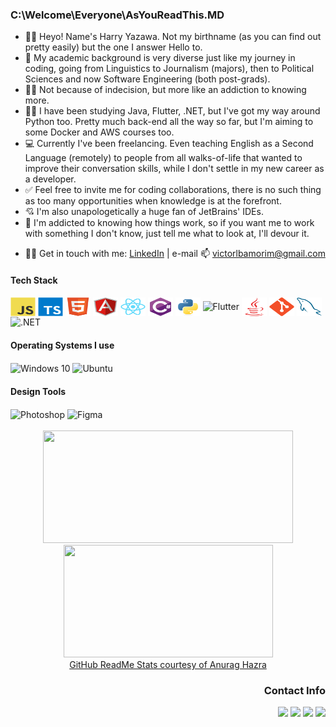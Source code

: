 <!-- Comentários em arquivos markdown seguem esse formato 
Os # servem pra títulos, cabeçalhos e afins. Quanto mais # menor fica
# = <h6>, ## = <h5>, ### = <h4> e por aí vai
-->
### C:\Welcome\Everyone\AsYouReadThis.MD

<!-- Uma listinha das informações mais básicas aqui vai bem. Emojis a gosto, coloque o que achar adequado -->
- ✌🏻 Heyo! Name's Harry Yazawa. Not my birthname (as you can find out pretty easily) but the one I answer Hello to.
- 🤯 My academic background is very diverse just like my journey in coding, going from Linguistics to Journalism (majors), then to Political Sciences and now Software Engineering (both post-grads).
- ☝🏻 Not because of indecision, but more like an addiction to knowing more.
- 👨‍💻 I have been studying Java, Flutter, .NET, but I've got my way around Python too. Pretty much back-end all the way so far, but I'm aiming to some Docker and AWS courses too.
- 💻 Currently I've been freelancing. Even teaching English as a Second Language (remotely) to people from all walks-of-life that wanted to improve their conversation skills, while I don't settle in my new career as a developer.
- ✅ Feel free to invite me for coding collaborations, there is no such thing as too many opportunities when knowledge is at the forefront.
- 💘 I'm also unapologetically a huge fan of JetBrains' IDEs.
- 👹 I'm addicted to knowing how things work, so if you want me to work with something I don't know, just tell me what to look at, I'll devour it.
<!-- Colocar um nome entre [Exemplo] colado com um endereço entre parêntesis, torna ele um link pro endereço colado a ele-->
- 🤙🏻 Get in  touch with me: [LinkedIn](https://www.linkedin.com/in/harry-yazawa/) | e-mail 📫 victorlbamorim@gmail.com

<!-- As próximas linhas são fileiras de ícones de tecnologias nas quais já mexi. No final desse template tem links pros repositórios de alguns, daí tu pega o link do arquivo raw (vai ter extensão .svg) e usa no src das imagens, exemplo:
<img align="center" alt="CSharp" height="30" width="40" src="https://raw.githubusercontent.com/devicons/devicon/master/icons/csharp/csharp-original.svg"/>
-->

<div align="left" style="display: inline_block">

<!-- Aqui são linguagens e frameworks -->
  <h4>Tech Stack</h4>
    <img align="center" alt="JavaScript" height="30" width="40" src="https://raw.githubusercontent.com/devicons/devicon/master/icons/javascript/javascript-original.svg"/>
    <img align="center" alt="TypeScript" height="30" width="40" src="https://raw.githubusercontent.com/devicons/devicon/1119b9f84c0290e0f0b38982099a2bd027a48bf1/icons/typescript/typescript-original.svg"/>
    <img align="center" alt="HTML" height="30" width="40" src="https://raw.githubusercontent.com/devicons/devicon/master/icons/html5/html5-original.svg"/>
    <img align="center" alt="Angular" height="30" width="40" src="https://raw.githubusercontent.com/devicons/devicon/1119b9f84c0290e0f0b38982099a2bd027a48bf1/icons/angularjs/angularjs-original.svg"/>
    <img align="center" alt="React" height="30" width="40" src="https://raw.githubusercontent.com/devicons/devicon/1119b9f84c0290e0f0b38982099a2bd027a48bf1/icons/react/react-original.svg"/>
    <img align="center" alt="C#" height="30" width="40" src="https://raw.githubusercontent.com/devicons/devicon/1119b9f84c0290e0f0b38982099a2bd027a48bf1/icons/csharp/csharp-original.svg"/>
    <img align="center" alt="Python" height="30" width="40" src="https://raw.githubusercontent.com/devicons/devicon/master/icons/python/python-original.svg"/>
    <img align="center" alt="Flutter" height="30" width="40" src="https://cdn.jsdelivr.net/gh/devicons/devicon/icons/flutter/flutter-original.svg"/>
    <img align="center" alt="Java" height="30" width="40" src="https://raw.githubusercontent.com/devicons/devicon/master/icons/java/java-plain.svg"/>
    <img align="center" alt="Git" height="30" width="40" src="https://raw.githubusercontent.com/devicons/devicon/master/icons/git/git-plain.svg"/>  
    <img align="center" alt="MySQL" height="30" width="40" src="https://github.com/devicons/devicon/raw/master/icons/mysql/mysql-original.svg"/>
    <img align="center" alt=".NET" height="30" width="40" src="https://cdn.jsdelivr.net/gh/devicons/devicon/icons/dotnetcore/dotnetcore-original.svg"/>
    
<!-- Aqui são sistemas operacionais -->
  <h4>Operating Systems I use</h4>
    <img align="center" alt="Windows 10" height="30" width="40" src="https://cdn.jsdelivr.net/gh/devicons/devicon/icons/windows8/windows8-original.svg"/>
    <img align="center" alt="Ubuntu" height="30" width="40" src="https://github.com/unixporn/distro-icons/raw/master/SVG/ubuntu.svg"/>
    
<!-- Aqui são outras ferramentas, no meu caso botei coisas de design e ilustração -->
  <h4>Design Tools</h4>
    <img align="center" alt="Photoshop" height="20" src="https://aleen42.github.io/badges/src/photoshop.svg"/>
    <img align="center" alt="Figma" height="20" src="https://cdn.jsdelivr.net/gh/devicons/devicon/icons/figma/figma-original.svg"/>
</div>

<!-- Essa parte aqui é correspondente aquelas duas caixinhas mostrando status do github e linguagens mais usadas-->

<div align="center" style="display: inline_block"><br>
  <!-- Tu precisa colocar teu nome de usuário do github aqui -->
  <a href="https://github.com/harryazawa">
  <!-- E nos dois cantos que tem username= -->
  <img height="180em" width="400em" src="https://github-readme-stats.vercel.app/api?username=harryazawa&show_icons=true&theme=jolly&include_all_commits=true&count_private=true"/>
  <img height="180em" width="335em"  src="https://github-readme-stats.vercel.app/api/top-langs/?username=harryazawa&layout=compact&langs_count=7&theme=jolly"/>
</div>

<div align="center">
  </a>
<!-- Se tu quiser customizar mais o negocinho de status do github, vai nesse link abaixo pra conferir-->
  <a href="https://github.com/anuraghazra/github-readme-stats">GitHub ReadMe Stats courtesy of Anurag Hazra</a>
</div>
  
<!-- Aqui embaixo são só umas informações de contato. Tu escolhe o que colocar -->
<div align="right" style="display: inline_block">
  <h3>Contact Info</h3>
  <a href="mailto:victorlbamorim@gmail.com" target="_blank"><img src="https://img.shields.io/badge/Gmail-D14836?style=for-the-badge&logo=gmail&logoColor=white"></a>
  <a href="+5581996252173" target="_blank"><img src="https://img.shields.io/badge/WhatsApp-25D366?style=for-the-badge&logo=whatsapp&logoColor=white"></a>
  <a href="+5581996252173" target="_blank"><img src="https://img.shields.io/badge/Telegram-2CA5E0?style=for-the-badge&logo=telegram&logoColor=white"></a>
  <a href="https://www.linkedin.com/in/harry-yazawa/" target="_blank"><img src="https://img.shields.io/badge/LinkedIn-0077B5?style=for-the-badge&logo=linkedin&logoColor=white"></a>
</div>  
<!---

Linux Icon Repo: https://github.com/unixporn/distro-icons/tree/master/SVG
Languages and Frameworks Repo: https://github.com/devicons/devicon/tree/master/icons
Badges: https://github.com/aleen42/badges/tree/master/src
Custom Badges: https://img.shields.io/

--->
